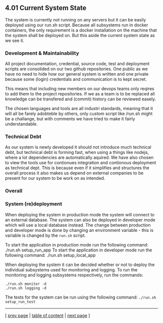 ## 4.01 Current System State
<!-- **What do we write in this section? Is there more to say? The future of the system?** -->

<!-- // TOOD: Skriv Technical debt afsnit
    run.sh
    swarm
    db deployment
    -->

<!-- // TODO: Rewrite the following: -->
The system is currently not running on any servers but it can be easily deployed using our run.sh script. Because all subsystems run in docker containers, the only requirement is a docker installation on the machine that the system shall be deployed on. But this aside the current system state as we see it.

### Development & Maintainability
All project documentation, credential, source code, test and deployment scripts are consolided on our two github repositories.
One public as we have no need to hide how our general system is written and one private because some (login) credentials and communication is to kept secret.

This means that including new members on our devops teams only reqires to add them to the project repositories. If we as a team is to be replaced all knowledge can be transfered and (commit) history can be reviewed easely.

The chosen languages and tools are all industri standards, meaning that it will all be farely adobteble by others, only custom script like /run.sh might be a challange, but with comments we have tried to make it fairly understandable.

### Technical Debt
As our system is newly developed it should not introduce much technical debt, but technical debt is forming fast, when using a things like nodejs, where a lot dependencies are automatically aquired. We have also chosen to view the tools use for contionues integration and contionous deployment as technical dept. This is because even if it simplifies and structures the overall process it also makes us depend on external companies to be present for our system to be work on as intended.

### Overall


### System (re)deployment
When deploying the system in production mode the system will connect to an external database. The system can also be deployed in developer mode which will use a local database instead. The change between production and developer mode is done by changing an environment variable - this is variable is changed by the `run.sh` script.

To start the application in production mode run the following command: ./run.sh setup_run_app
To start the application in developer mode run the following command: ./run.sh setup_local_app

When deploying the system it can be decided whether or not to deploy the individual subsystems used for monitoring and logging. To run the monitoring and logging subsystems respectively, run the commands: 
```
./run.sh monitor -d
./run.sh logging -d
```

The tests for the system can be run using the following command: `./run.sh setup_run_test`

---
[ [prev page](../chapters/400_lessons_learned_perspective.md) | [table of content](../table_of_content.md) | [next page](../chapters/402_conclusion.md) ]